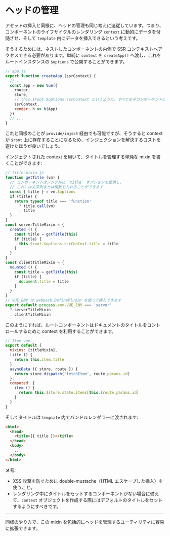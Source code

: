 # ヘッドの管理

アセットの挿入と同様に、ヘッドの管理も同じ考えに追従しています。つまり、コンポーネントのライフサイクルのレンダリング `context` に動的にデータを付随させ、そして `template` 内にデータを挿入できるという考えです。

そうするためには、ネストしたコンポーネントの内側で SSR コンテキストへアクセスできる必要があります。単純に `context` を `createApp()` へ渡し、これをルートインスタンスの `$options` で公開することができます。

```js
// app.js
export function createApp (ssrContext) {
  // ...
  const app = new Vue({
    router,
    store,
    // this.$root.$options.ssrContext というように、すべての子コンポーネントは this にアクセスできます
    ssrContext,
    render: h => h(App)
  })
  // ...
}
```

これと同様のことが `provide/inject` 経由でも可能ですが、そうすると context が `$root` 上に存在することになるため、インジェクションを解決するコストを避けたほうが良いでしょう。

インジェクトされた context を用いて、タイトルを管理する単純な mixin を書くことができます:

```js
// title-mixin.js
function getTitle (vm) {
  // コンポーネントはシンプルに `title` オプションを提供し、
  // これには文字列または関数を入れることができます
  const { title } = vm.$options
  if (title) {
    return typeof title === 'function'
      ? title.call(vm)
      : title
  }
}
const serverTitleMixin = {
  created () {
    const title = getTitle(this)
    if (title) {
      this.$root.$options.ssrContext.title = title
    }
  }
}
const clientTitleMixin = {
  mounted () {
    const title = getTitle(this)
    if (title) {
      document.title = title
    }
  }
}
// VUE_ENV は webpack.DefinePlugin を使って挿入できます
export default process.env.VUE_ENV === 'server'
  ? serverTitleMixin
  : clientTitleMixin
```

このようにすれば、ルートコンポーネントはドキュメントのタイトルをコントロールするために context を利用することができます。

```js
// Item.vue
export default {
  mixins: [titleMixin],
  title () {
    return this.item.title
  }
  asyncData ({ store, route }) {
    return store.dispatch('fetchItem', route.params.id)
  },
  computed: {
    item () {
      return this.$store.state.items[this.$route.params.id]
    }
  }
}
```

そしてタイトルは `template` 内でバンドルレンダラーに渡されます:

```html
<html>
  <head>
    <title>{{ title }}</title>
  </head>
  <body>
    ...
  </body>
</html>
```

**メモ:**

- XSS 攻撃を防ぐために double-mustache（HTML エスケープした挿入）を使うこと。
- レンダリング中にタイトルをセットするコンポーネントがない場合に備えて、`context` オブジェクトを作成する際にはデフォルトのタイトルをセットするようにすべきです。

---

同様のやり方で、この mixin を包括的にヘッドを管理するユーティリティに容易に拡張できます。
